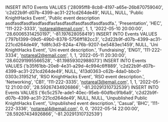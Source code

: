 INSERT INTO Events VALUES ('28095ff8-8cb8-4197-a65e-26b870759040', 'c2d22b9f-d07b-4399-ac31-221cd264de49', NULL, NULL, 'Public KnightHacks Event', 'Public event description asdfasdfasdfasdfasdfasfasdfasdfasdfasdfasdfasdfa.', 'Presentation', 'HEC', '111-222-3333', 'notareal@email.com', 1, 1, '2022-05-10 20:00:00', '28.60065314250197', '-81.197628058419')
INSERT INTO Events VALUES ('797b1399-09d5-49b0-8378-5756ff182cc3', 'c2d22b9f-d07b-4399-ac31-221cd264de49', 'fd8fc3d3-824a-476b-9207-be5483ec1459', NULL, 'Uni KnightHacks Event', 'Uni event description.', 'Fundraising', 'ENG1', '111-222-3334', 'notareal2@email.com', 1, 1, '2022-05-11 20:30:00', '28.60291995566528', '-81.19859302988073')
INSERT INTO Events VALUES ('b35f61bb-20e8-4e31-a29d-4c994c6ff889', 'c2d22b9f-d07b-4399-ac31-221cd264de49', NULL, '413d0363-c62b-4da0-bbc0-0303c319521d', 'RSO KnightHacks Event', 'RSO event description.', 'Networking', 'CB1', '111-222-3335', 'notareal3@email.com', 1, 1, '2022-05-12 21:00:00', '28.59267434926866', '-81.20291310732539')
INSERT INTO Events VALUES ('6c5c257e-ade1-40ec-95eb-60dfbc91b6a9', 'c2d22b9f-d07b-4399-ac31-221cd264de49', NULL, NULL, 'Unpublished Public KnightHacks Event', 'Unpublished event description.', 'Casual', 'BHC', '111-222-3336', 'notareal4@email.com', 0, 0, '2022-05-14 22:00:00', '28.59267434926866', '-81.20291310732539')

